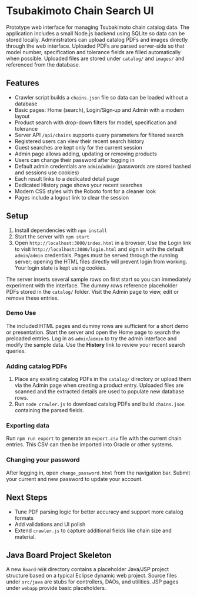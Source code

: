 # Tsubakimoto Chain Search UI

Prototype web interface for managing Tsubakimoto chain catalog data. The
application includes a small Node.js backend using SQLite so data can be stored
locally. Administrators can upload catalog PDFs and images directly through the
web interface. Uploaded PDFs are parsed server-side so that model number,
specification and tolerance fields are filled automatically when possible.
Uploaded files are stored under `catalog/` and `images/` and referenced from the
database.

## Features
- Crawler script builds a `chains.json` file so data can be loaded without a database
- Basic pages: Home (search), Login/Sign‑up and Admin with a modern layout
- Product search with drop-down filters for model, specification and tolerance
- Server API `/api/chains` supports query parameters for filtered search
- Registered users can view their recent search history
- Guest searches are kept only for the current session
- Admin page allows adding, updating or removing products
- Users can change their password after logging in
- Default admin credentials are `admin`/`admin` (passwords are stored hashed and sessions use cookies)
- Each result links to a dedicated detail page
- Dedicated History page shows your recent searches
- Modern CSS styles with the Roboto font for a cleaner look
- Pages include a logout link to clear the session

## Setup
1. Install dependencies with `npm install`
2. Start the server with `npm start`
3. Open `http://localhost:3000/index.html` in a browser. Use the Login link to
   visit `http://localhost:3000/login.html` and sign in with the default
   `admin`/`admin` credentials. Pages must be served through the running
   server; opening the HTML files directly will prevent login from working.
   Your login state is kept using cookies.

The server inserts several sample rows on first start so you can immediately
experiment with the interface. The dummy rows reference placeholder PDFs stored
in the `catalog/` folder. Visit the Admin page to view, edit or remove these
entries.

### Demo Use
The included HTML pages and dummy rows are sufficient for a short demo or
presentation. Start the server and open the Home page to search the preloaded
entries. Log in as `admin`/`admin` to try the admin interface and modify the
sample data. Use the **History** link to review your recent search queries.

### Adding catalog PDFs
1. Place any existing catalog PDFs in the `catalog/` directory or upload them
   via the Admin page when creating a product entry. Uploaded files are scanned
   and the extracted details are used to populate new database rows.
2. Run `node crawler.js` to download catalog PDFs and build `chains.json` containing the parsed fields.

### Exporting data
Run `npm run export` to generate an `export.csv` file with the current chain
entries. This CSV can then be imported into Oracle or other systems.

### Changing your password
After logging in, open `change_password.html` from the navigation bar. Submit
your current and new password to update your account.

## Next Steps
- Tune PDF parsing logic for better accuracy and support more catalog formats
- Add validations and UI polish
- Extend `crawler.js` to capture additional fields like chain size and material.

## Java Board Project Skeleton
A new `Board-WEB` directory contains a placeholder Java/JSP project structure based on a typical Eclipse dynamic web project. Source files under `src/java` are stubs for controllers, DAOs, and utilities. JSP pages under `webapp` provide basic placeholders.

